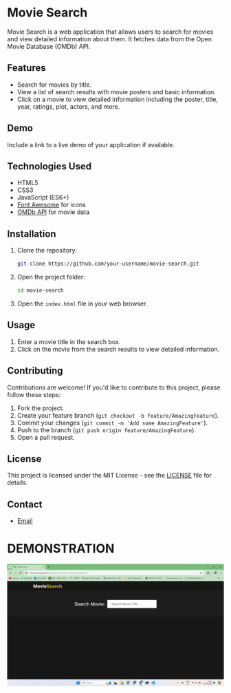 

# Movie Search

Movie Search is a web application that allows users to search for movies and view detailed information about them. It fetches data from the Open Movie Database (OMDb) API.

## Features

- Search for movies by title.
- View a list of search results with movie posters and basic information.
- Click on a movie to view detailed information including the poster, title, year, ratings, plot, actors, and more.

## Demo

Include a link to a live demo of your application if available.

## Technologies Used

- HTML5
- CSS3
- JavaScript (ES6+)
- [Font Awesome](https://fontawesome.com/) for icons
- [OMDb API](http://www.omdbapi.com/) for movie data

## Installation

1. Clone the repository:

    ```bash
    git clone https://github.com/your-username/movie-search.git
    ```

2. Open the project folder:

    ```bash
    cd movie-search
    ```

3. Open the `index.html` file in your web browser.

## Usage

1. Enter a movie title in the search box.
2. Click on the movie from the search results to view detailed information.

## Contributing

Contributions are welcome! If you'd like to contribute to this project, please follow these steps:

1. Fork the project.
2. Create your feature branch (`git checkout -b feature/AmazingFeature`).
3. Commit your changes (`git commit -m 'Add some AmazingFeature'`).
4. Push to the branch (`git push origin feature/AmazingFeature`).
5. Open a pull request.

## License

This project is licensed under the MIT License - see the [LICENSE](LICENSE) file for details.



## Contact

- [Email](kamalkumarkolisetty@gmail.com)

# DEMONSTRATION 
![Home](one.png "Home")

